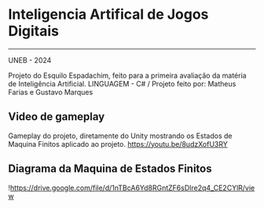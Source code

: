 # Inteligencia Artifical de Jogos Digitais 
----

UNEB - 2024

Projeto do Esquilo Espadachim, feito para a primeira avaliação da matéria de Inteligência Artificial.
LINGUAGEM - C# /
Projeto feito por: Matheus Farias e Gustavo Marques 


Video de gameplay
----
Gameplay do projeto, diretamente do Unity mostrando os Estados de Maquina Finitos aplicado ao projeto.
https://youtu.be/8udzXofU3RY

Diagrama da Maquina de Estados Finitos 
----
!https://drive.google.com/file/d/1nTBcA6Yd8RGntZF6sDIre2q4_CE2CYlR/view
